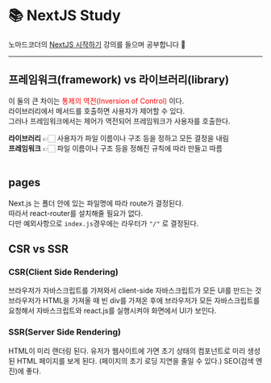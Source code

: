 # 📚 NextJS Study

노마드코더의 [NextJS 시작하기](https://nomadcoders.co/nextjs-fundamentals/) 강의를 들으며 공부합니다 🫡

---

## 프레임워크(framework) vs 라이브러리(library)
이 둘의 큰 차이는 <span style="color:red">통제의 역전(Inversion of Control)</span> 이다. <br>
라이브러리에서 메서드를 호출하면 사용자가 제어할 수 있다. <br>
그러나 프레임워크에서는 제어가 역전되어 프레임워크가 사용자를 호출한다. <br>

**라이브러리** 👉🏻 사용자가 파일 이름이나 구조 등을 정하고 모든 결정을 내림 <br>
**프레임워크** 👉🏻 파일 이름이나 구조 등을 정해진 규칙에 따라 만들고 따름 <br>
<br>

## pages
Next.js 는 폴더 안에 있는 파일명에 따라 route가 결정된다. <br>
따라서 react-router를 설치해줄 필요가 없다.<br>
다만 예외사항으로 `index.js`경우에는 라우터가 `"/"` 로 결정된다. <br>

## CSR vs SSR
### CSR(Client Side Rendering)
브라우저가 자바스크립트를 가져와서 client-side 자바스크립트가 모든 UI를 만드는 것
브라우저가 HTML을 가져올 때 빈 div를 가져온 후에 브라우저가 모든 자바스크립트를 요청해서 자바스크립트와 react.js를 실행시켜야 화면에서 UI가 보인다.

### SSR(Server Side Rendering)
HTML이 미리 랜더링 된다.
유저가 웹사이트에 가면 초기 상태의 컴포넌트로 미리 생성된 HTML 페이지를 보게 된다. (페이지의 초기 로딩 지연을 줄일 수 있다.)
SEO(검색 엔진)에 좋다.